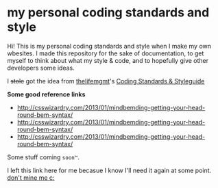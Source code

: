 # my personal coding standards and style
Hi! This is my personal coding standards and style when I make my own wbesites. I made this repository for the sake of documentation, to get myself to think about what my style & code, and to hopefully give other developers some ideas.

I ~~stole~~ got the idea from [thelifemgmt](https://github.com/thelifemgmt)'s [Coding Standards & Styleguide](https://github.com/thelifemgmt/coding_standards "thelifemgmt's Coding Standards & Styleguide")

**Some good reference links**

* http://csswizardry.com/2013/01/mindbemding-getting-your-head-round-bem-syntax/
* http://csswizardry.com/2013/01/mindbemding-getting-your-head-round-bem-syntax/
* http://csswizardry.com/2013/01/mindbemding-getting-your-head-round-bem-syntax/

Some stuff coming `soon™`.

I left this link here for me becasue I know I'll need it again at some point.
[don't mine me c:](https://github.com/adam-p/markdown-here/wiki/Markdown-Cheatsheet "(old man voice) GET OUTTA HERE!!")
